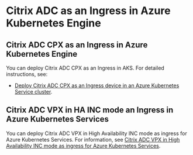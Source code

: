 # Citrix ADC as an Ingress in Azure Kubernetes Engine

## Citrix ADC CPX as an Ingress in Azure Kubernetes Engine

You can deploy Citrix ADC CPX as an Ingress in AKS. For detailed instructions, see:

-  [Deploy Citrix ADC CPX as an Ingress device in an Azure Kubernetes Service cluster](../../docs/deploy/deploy-azure.md).

## Citrix ADC VPX in HA INC mode an Ingress in Azure Kubernetes Services

You can deploy Citrix ADC VPX in High Availability INC mode as ingress for Azure Kubernetes Services. For information, see [Citrix ADC VPX in High Availability INC mode as ingress for Azure Kubernetes Services](../../docs/deploy/deploy-vpx-ha-inc-on-azure.md).
